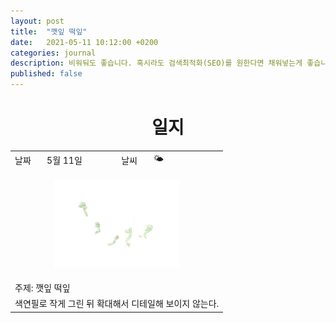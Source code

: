 ```yaml
---
layout: post
title:  "깻잎 떡잎"
date:   2021-05-11 10:12:00 +0200
categories: journal
description: 비워둬도 좋습니다. 혹시라도 검색최적화(SEO)를 원한다면 채워넣는게 좋습니다.
published: false
---
```

 
<h1 style='text-align:center;font-weight:bold;'>일지</h1>

<table>

  <tr>
    <td style="width: 15%;" >날짜</td>
    <td style="width: 35%;" >5월 11일</td>
    <td style="width: 15%;" >날씨</td>
    <td style="width: 35%;" >&#127780;</td>
  </tr>
  <tr><td colspan=4> <p align="center">
     <img src="/asset/images/perilla-sketch-03.jpg" width="200px" />
     </p> </td></tr>
  <tr><td colspan=4> 주제: 깻잎 떡잎 </td></tr>
  <tr><td colspan=4 class="notes">색연필로 작게 그린 뒤 확대해서 디테일해 보이지 않는다.</td></tr>
</table>




